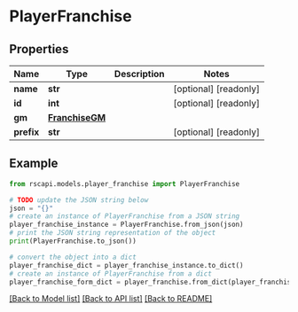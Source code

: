 # PlayerFranchise


## Properties

Name | Type | Description | Notes
------------ | ------------- | ------------- | -------------
**name** | **str** |  | [optional] [readonly] 
**id** | **int** |  | [optional] [readonly] 
**gm** | [**FranchiseGM**](FranchiseGM.md) |  | 
**prefix** | **str** |  | [optional] [readonly] 

## Example

```python
from rscapi.models.player_franchise import PlayerFranchise

# TODO update the JSON string below
json = "{}"
# create an instance of PlayerFranchise from a JSON string
player_franchise_instance = PlayerFranchise.from_json(json)
# print the JSON string representation of the object
print(PlayerFranchise.to_json())

# convert the object into a dict
player_franchise_dict = player_franchise_instance.to_dict()
# create an instance of PlayerFranchise from a dict
player_franchise_form_dict = player_franchise.from_dict(player_franchise_dict)
```
[[Back to Model list]](../README.md#documentation-for-models) [[Back to API list]](../README.md#documentation-for-api-endpoints) [[Back to README]](../README.md)


